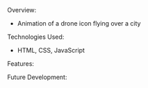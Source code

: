 Overview:

- Animation of a drone icon flying over a city

Technologies Used: 

- HTML, CSS, JavaScript

Features: 

Future Development:
